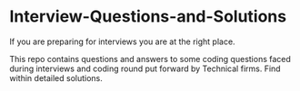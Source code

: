 # Interview-Questions-and-Solutions

If you are preparing for interviews you are at the right place.

This repo contains questions and answers to some coding questions faced during interviews and coding round put forward by Technical firms. Find within detailed solutions.
